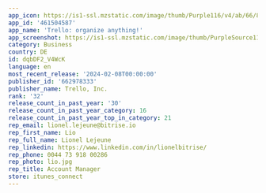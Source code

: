 ```yaml
---
app_icon: https://is1-ssl.mzstatic.com/image/thumb/Purple116/v4/ab/66/8d/ab668d7a-f4a8-4c56-4d3f-8daa9f9c882e/AppIcon-0-0-1x_U007epad-0-85-220.png/1024x1024bb.png
app_id: '461504587'
app_name: 'Trello: organize anything!'
app_screenshot: https://is1-ssl.mzstatic.com/image/thumb/PurpleSource116/v4/2f/f4/b1/2ff4b1fc-975b-ac9b-e1d0-9f3a4ba78cf7/b5cc23e5-ab28-4716-a5c9-546909ccf111_1_IPHONE_65.jpg/1284x2778bb.png
category: Business
country: DE
id: dqbDF2_V4WcK
language: en
most_recent_release: '2024-02-08T00:00:00'
publisher_id: '662978333'
publisher_name: Trello, Inc.
rank: '32'
release_count_in_past_year: '30'
release_count_in_past_year_category: 16
release_count_in_past_year_top_in_category: 21
rep_email: lionel.lejeune@bitrise.io
rep_first_name: Lio
rep_full_name: Lionel Lejeune
rep_linkedin: https://www.linkedin.com/in/lionelbitrise/
rep_phone: 0044 73 918 00286
rep_photo: lio.jpg
rep_title: Account Manager
store: itunes_connect
---
```

